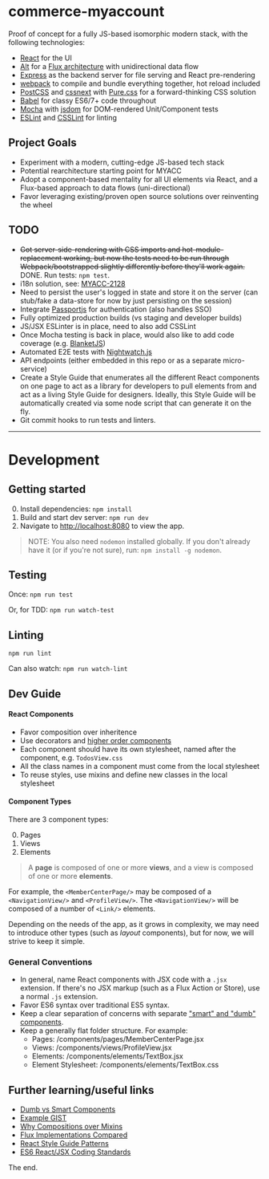 # commerce-myaccount

Proof of concept for a fully JS-based isomorphic modern stack, with the following technologies:

- [React](https://facebook.github.io/react/) for the UI
- [Alt](http://alt.js.org/) for a [Flux architecture](https://facebook.github.io/flux/docs/overview.html) with unidirectional data flow
- [Express](http://koajs.com/) as the backend server for file serving and React pre-rendering
- [webpack](http://webpack.github.io/) to compile and bundle everything together, hot reload included
- [PostCSS](https://github.com/postcss/postcss) and [cssnext](http://cssnext.io/) with [Pure.css](http://purecss.io/) for a forward-thinking CSS solution
- [Babel](https://babeljs.io/) for classy ES6/7+ code throughout
- [Mocha](http://mochajs.org/) with [jsdom](https://www.npmjs.com/package/node-jsdom) for DOM-rendered Unit/Component tests
- [ESLint](http://eslint.org/) and [CSSLint](https://github.com/CSSLint/csslint) for linting


## Project Goals

- Experiment with a modern, cutting-edge JS-based tech stack
- Potential rearchitecture starting point for MYACC
- Adopt a component-based mentality for all UI elements via React, and a Flux-based approach to data flows (uni-directional)
- Favor leveraging existing/proven open source solutions over reinventing the wheel


## TODO

- ~~Got server-side-rendering with CSS imports and hot-module-replacement working, but now the tests need to be run through Webpack/bootstrapped slightly differently before they'll work again.~~ DONE. Run tests: `npm test`.
- i18n solution, see: [MYACC-2128](https://jira.nyt.net/browse/MYACC-2128)
- Need to persist the user's logged in state and store it on the server (can stub/fake a data-store for now by just persisting on the session)
- Integrate [Passportjs](http://passportjs.org/) for authentication (also handles SSO)
- Fully optimized production builds (vs staging and developer builds)
- JS/JSX ESLinter is in place, need to also add CSSLint
- Once Mocha testing is back in place, would also like to add code coverage (e.g. [BlanketJS](http://blanketjs.org/))
- Automated E2E tests with [Nightwatch.js](http://nightwatchjs.org/)
- API endpoints (either embedded in this repo or as a separate micro-service)
- Create a Style Guide that enumerates all the different React components on one page to act as a library for developers to pull elements from and act as a living Style Guide for designers. Ideally, this Style Guide will be automatically created via some node script that can generate it on the fly.
- Git commit hooks to run tests and linters.


---

# Development

## Getting started

0. Install dependencies: `npm install`
1. Build and start dev server: `npm run dev`
2. Navigate to [http://localhost:8080](http://localhost:8080) to view the app.

> NOTE: You also need `nodemon` installed globally. If you don't already have it (or if you're not sure), run: `npm install -g nodemon`.

## Testing

Once: `npm run test`

Or, for TDD: `npm run watch-test`


## Linting
 
`npm run lint`

Can also watch: `npm run watch-lint`

## Dev Guide

#### React Components
  - Favor composition over inheritence
  - Use decorators and [higher order components](https://medium.com/@dan_abramov/mixins-are-dead-long-live-higher-order-components-94a0d2f9e750)
  - Each component should have its own stylesheet, named after the component, e.g. `TodosView.css`
  - All the class names in a component must come from the local stylesheet
  - To reuse styles, use mixins and define new classes in the local stylesheet

#### Component Types
There are 3 component types:

0. Pages
1. Views
2. Elements

> A **page** is composed of one or more **views**, and a view is composed of one or more **elements**. 

For example, the `<MemberCenterPage/>` may be composed of a `<NavigationView/>` and `<ProfileView/>`. The `<NavigationView/>` will be composed of a number of `<Link/>` elements.

Depending on the needs of the app, as it grows in complexity, we may need to introduce other types (such as _layout_ components), but for now, we will strive to keep it simple.

### General Conventions

- In general, name React components with JSX code with a `.jsx` extension. If there's no JSX markup (such as a Flux Action or Store), use a normal `.js` extension.
- Favor ES6 syntax over traditional ES5 syntax.
- Keep a clear separation of concerns with separate ["smart" and "dumb" components](https://medium.com/@dan_abramov/smart-and-dumb-components-7ca2f9a7c7d0).
- Keep a generally flat folder structure. For example:
  - Pages: /components/pages/MemberCenterPage.jsx
  - Views: /components/views/ProfileView.jsx
  - Elements: /components/elements/TextBox.jsx
  - Element Stylesheet: /components/elements/TextBox.css 

 
 
## Further learning/useful links

- [Dumb vs Smart Components](https://medium.com/@dan_abramov/smart-and-dumb-components-7ca2f9a7c7d0)
- [Example GIST](https://gist.github.com/chantastic/fc9e3853464dffdb1e3c)
- [Why Compositions over Mixins](https://medium.com/@dan_abramov/mixins-are-dead-long-live-higher-order-components-94a0d2f9e750)
- [Flux Implementations Compared](http://pixelhunter.me/post/110248593059/flux-solutions-compared-by-example)
- [React Style Guide Patterns](https://reactjsnews.com/react-style-guide-patterns-i-like/)
- [ES6 React/JSX Coding Standards](https://github.com/jrskerritt/react-coding-standards)


The end.


